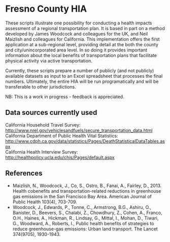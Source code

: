 Fresno County HIA
=================

These scripts illustrate one possibility for conducting a health impacts assessment of a regional transportation plan. It is based in part on a method developed by James Woodcock and colleagues for the UK, and Neil Maizlish and colleagues for California. This implementation offers the first application at a sub-regional level, providing detail at the both the county and city/unincorporated area level. In so doing it provides important information about the local benefits of transportation plans that facilitate physical activity via active transportation.

Currently, these scripts prepare a number of publicly (and not publicly) available datasets as input to an Excel spreadsheet that processes the final numbers. Ultimately, the entire HIA will be run programatically and will be transferable to other jurisdictions. 

NB: This is a work in progress - feedback is appreciated.

Data sources currently used
---------------------------

California Household Travel Survey: http://www.nrel.gov/vehiclesandfuels/secure_transportation_data.html  
California Department of Public Health Vital Statistics: http://www.cdph.ca.gov/data/statistics/Pages/DeathStatisticalDataTables.aspx  
California Health Interview Survey: http://healthpolicy.ucla.edu/chis/Pages/default.aspx  

References
----------------------------
* Maizlish, N., Woodcock, J., Co, S., Ostro, B., Fanai, A., Fairley, D., 2013. Health cobenefits and transportation-related reductions in greenhouse gas emissions in the San Francisco Bay Area. American Journal of Public Health 103(4), 703-709.
* Woodcock, J., Edwards, P., Tonne, C., Armstrong, B.G., Ashiru, O., Banister, D., Beevers, S., Chalabi, Z., Chowdhury, Z., Cohen, A., Franco, O.H., Haines, A., Hickman, R., Lindsay, G., Mittal, I., Mohan, D., Tiwari, G., Woodward, A., Roberts, I., Public health benefits of strategies to reduce greenhouse-gas emissions: Urban land transport. The Lancet 374(9705), 1930-1943.
